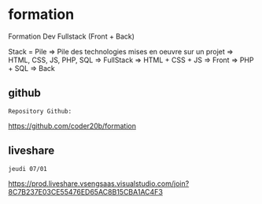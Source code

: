 # formation

Formation Dev Fullstack (Front + Back)

Stack = Pile
=> Pile des technologies mises en oeuvre sur un projet
=> HTML, CSS, JS, PHP, SQL  => FullStack
=> HTML + CSS + JS          => Front
=> PHP + SQL                => Back

## github

    Repository Github:

https://github.com/coder20b/formation

## liveshare

    jeudi 07/01

https://prod.liveshare.vsengsaas.visualstudio.com/join?8C7B237E03CE55476ED65AC8B15CBA1AC4F3
